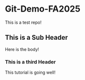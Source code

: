 # Git-Demo-FA2025

This is a test repo!

## This is a Sub Header
Here is the body!

### This is a third Header
This tutorial is going well!
